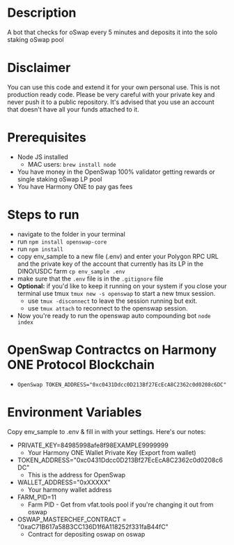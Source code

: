 # Description
A bot that checks for oSwap every 5 minutes and deposits it into the solo staking oSwap pool

# Disclaimer
You can use this code and extend it for your own personal use.
This is not production ready code.
Please be very careful with your private key and never push it to a public repository. It's advised that you use an account that doesn't have all your funds attached to it. 

# Prerequisites
- Node JS installed 
    - MAC users: `brew install node`
- You have money in the OpenSwap 100% validator getting rewards or single staking oSwap LP pool
- You have Harmony ONE to pay gas fees

# Steps to run
- navigate to the folder in your terminal
- run `npm install openswap-core`
- run `npm install`
- copy env_sample to a new file (.env) and enter your Polygon RPC URL and the private key of the account that currently has its LP in the DINO/USDC farm `cp env_sample .env`
- make sure that the `.env` file is in the `.gitignore` file
- **Optional:** if you'd like to keep it running on your system if you close your terminal use tmux `tmux new -s openswap` to start a new tmux session.
    - use `tmux -disconnect` to leave the session running but exit.
    - use `tmux attach` to reconnect to the openswap session.
- Now you're ready to run the openswap auto compounding bot `node index`

# OpenSwap Contractcs on Harmony ONE Protocol Blockchain
- `OpenSwap TOKEN_ADDRESS="0xc0431Ddcc0D213Bf27EcEcA8C2362c0d0208c6DC"`

# Environment Variables
Copy env_sample to .env & fill in with your settings. Here's our notes:

- PRIVATE_KEY=84985998afe8f98EXAMPLE9999999
    - Your Harmony ONE Wallet Private Key (Export from wallet)
- TOKEN_ADDRESS="0xc0431Ddcc0D213Bf27EcEcA8C2362c0d0208c6DC"
    - This is the address for OpenSwap
- WALLET_ADDRESS="0xXXXXX"
    - Your harmony wallet address
- FARM_PID=11
    - Farm PID - Get from vfat.tools pool if you're changing it out from oswap
- OSWAP_MASTERCHEF_CONTRACT = "0xaC71B617a58B3CC136D1f6A118252f331faB44fC"
    - Contract for depositing oswap on oswap
